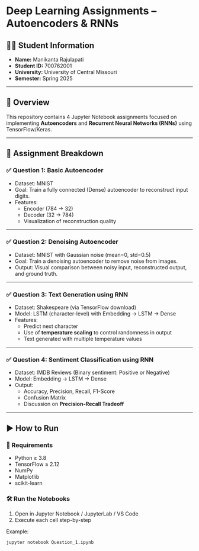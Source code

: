 # Deep Learning Assignments – Autoencoders & RNNs

## 👨‍🎓 Student Information
- **Name:** Manikanta Rajulapati
- **Student ID:** 700762001
- **University:** University of Central Missouri
- **Semester:** Spring 2025

---

## 📝 Overview

This repository contains 4 Jupyter Notebook assignments focused on implementing **Autoencoders** and **Recurrent Neural Networks (RNNs)** using TensorFlow/Keras.

---

## 📘 Assignment Breakdown

### ✅ **Question 1: Basic Autoencoder**
- Dataset: MNIST
- Goal: Train a fully connected (Dense) autoencoder to reconstruct input digits.
- Features:
  - Encoder (784 → 32)
  - Decoder (32 → 784)
  - Visualization of reconstruction quality

---

### ✅ **Question 2: Denoising Autoencoder**
- Dataset: MNIST with Gaussian noise (mean=0, std=0.5)
- Goal: Train a denoising autoencoder to remove noise from images.
- Output: Visual comparison between noisy input, reconstructed output, and ground truth.

---

### ✅ **Question 3: Text Generation using RNN**
- Dataset: Shakespeare (via TensorFlow download)
- Model: LSTM (character-level) with Embedding → LSTM → Dense
- Features:
  - Predict next character
  - Use of **temperature scaling** to control randomness in output
  - Text generated with multiple temperature values

---

### ✅ **Question 4: Sentiment Classification using RNN**
- Dataset: IMDB Reviews (Binary sentiment: Positive or Negative)
- Model: Embedding → LSTM → Dense
- Output:
  - Accuracy, Precision, Recall, F1-Score
  - Confusion Matrix
  - Discussion on **Precision-Recall Tradeoff**

---

## ▶️ How to Run

### 🔧 Requirements
- Python ≥ 3.8
- TensorFlow ≥ 2.12
- NumPy
- Matplotlib
- scikit-learn

### 🛠️ Run the Notebooks
1. Open in Jupyter Notebook / JupyterLab / VS Code
2. Execute each cell step-by-step

Example:
```bash
jupyter notebook Question_1.ipynb
